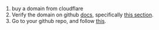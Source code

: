 1. buy a domain from cloudflare
2. Verify the domain on github [docs](https://docs.github.com/en/pages/configuring-a-custom-domain-for-your-github-pages-site/verifying-your-custom-domain-for-github-pages), specifically [this section](https://docs.github.com/en/pages/configuring-a-custom-domain-for-your-github-pages-site/verifying-your-custom-domain-for-github-pages#verifying-a-domain-for-your-user-site).
3. Go to your github repo, and follow [this](https://docs.github.com/en/pages/configuring-a-custom-domain-for-your-github-pages-site/verifying-your-custom-domain-for-github-pages#verifying-a-domain-for-your-user-site).